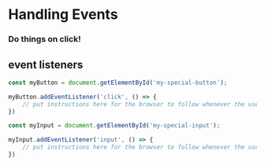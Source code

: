 Handling Events
===


### Do things on click!


## event listeners

```js
const myButton = document.getElementById('my-special-button');

myButton.addEventListener('click', () => {
    // put instructions here for the browser to follow whenever the user clicks this button
})

const myInput = document.getElementById('my-special-input');

myInput.addEventListener('input', () => {
    // put instructions here for the browser to follow whenever the user types in this input
})

```


